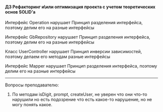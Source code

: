#### ДЗ Рефакторинг и\или оптимизация проекта с учетом теоретических основ SOLID’а 

Интерфейс Operation нарушает Принцип разделения интерфейса, поэтому делим его на разные интерфейсы

Интерфейс GbRepository нарушает Принцип разделения интерфейса, поэтому делим его на разные интерфейсы

Класс UserController нарушает Принцип инверсии зависимостей, поэтому делаем его методам разные интерфейсы

Интерфейс Mapper нарушает Принцип разделения интерфейса, поэтому делим его на разные интерфейсы

---

Вопросы преподавателю:

1. По методам isDigit, prompt, createUser, не уверен что они что-то нарушили но есть подозрение что есть какое-то нарушение, но не могу понять какое.
